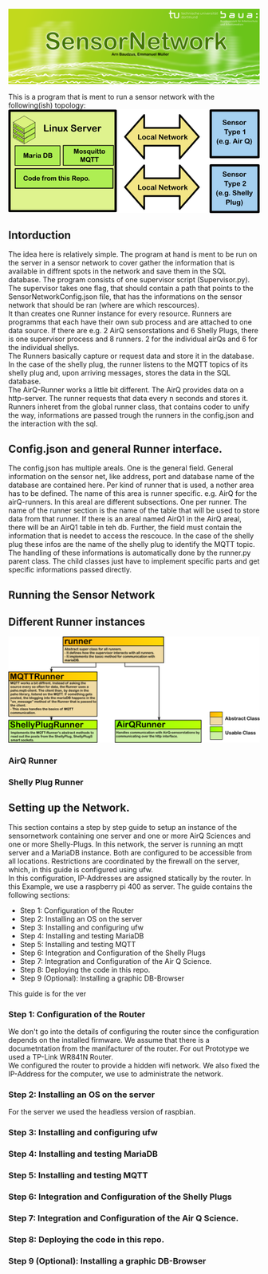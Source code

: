 ![](.figures/Banner.png)

This is a program that is ment to run a sensor network with the following(ish) topology:
![](.figures/NetworkOverview.png)

## Intorduction
The idea here is relatively simple. The program at hand is ment to be run on the server in a sensor network to cover gather the information that is available in diffrent spots in the network and save them in the SQL database. The program consists of one supervisor script (Supervisor.py). The supervisor takes one flag, that should contain a path that points to the SensorNetworkConfig.json file, that has the informations on the sensor network that should be ran (where are which rescources).<br>
It than creates one Runner instance for every resource. Runners are programms that each have their own sub process and are attached to one data source. If there are e.g. 2 AirQ sensorstations and 6 Shelly Plugs, there is one supervisor process and 8 runners. 2 for the individual airQs and 6 for the individual shellys.<br>
The Runners basically capture or request data and store it in the database. In the case of the shelly plug, the runner listens to the MQTT topics of its shelly plug and, upon arriving messages, stores the data in the SQL database.<br>
The AirQ-Runner works a little bit different. The AirQ provides data on a http-server. The runner requests that data every n seconds and stores it.
Runners inheret from the global runner class, that contains coder to unify the way, informations are passed trough the runners in the config.json and the interaction with the sql.

## Config.json and general Runner interface.

The config.json has multiple areals. One is the general field. General information on the sensor net, like address, port and database name of the database are contained here.
Per kind of runner that is used, a nother area has to be defined. The name of this area is runner specific. e.g. AirQ for the airQ-runners.
In this areal are different subsections. One per runner. The name of the runner section is the name of the table that will be used to store data from that runner. If there is an areal named AirQ1 in the AirQ areal, there will be an AirQ1 table in teh db. Further, the field must contain the information that is needet to access the rescouce. In the case of the shelly plug these infos are the name of the shelly plug to identify the MQTT topic.
The handling of these informations is automatically done by the runner.py parent class. The child classes just have to implement specific parts and get specific informations passed directly.


## Running the Sensor Network

## Different Runner instances

![](.figures/RunnerPolymorphism.png)

### AirQ Runner

### Shelly Plug Runner

## Setting up the Network.

This section contains a step by step guide to setup an instance of the sensornetwork containing one server and one or more AirQ Sciences and one or more Shelly-Plugs.
In this network, the server is running an mqtt server and a MariaDB instance. Both are configured to be accessible from all locations. Restrictions are coordinated by the firewall on the server,
which, in this guide is configured using ufw.<br>
In this configuration, IP-Addresses are assigned statically by the router.
In this Example, we use a raspberry pi 400 as server.
The guide contains the following sections:

* Step 1: Configuration of the Router
* Step 2: Installing an OS on the server
* Step 3: Installing and configuring ufw
* Step 4: Installing and testing MariaDB
* Step 5: Installing and testing MQTT
* Step 6: Integration and Configuration of the Shelly Plugs
* Step 7: Integration and Configuration of the Air Q Science.
* Step 8: Deploying the code in this repo.
* Step 9 (Optional): Installing a graphic DB-Browser

This guide is for the ver

### Step 1: Configuration of the Router
We don't go into the details of configuring the router since the configuration depends on the installed firmware. We assume that there is a documetntation from the manifacturer of the router.
For out Prototype we used a TP-Link WR841N Router.<br>
We configured the router to provide a hidden wifi network.
We also fixed the IP-Address for the computer, we use to administrate the network.

### Step 2: Installing an OS on the server
For the server we used the headless version of raspbian.

### Step 3: Installing and configuring ufw

### Step 4: Installing and testing MariaDB

### Step 5: Installing and testing MQTT

### Step 6: Integration and Configuration of the Shelly Plugs

### Step 7: Integration and Configuration of the Air Q Science.

### Step 8: Deploying the code in this repo.

### Step 9 (Optional): Installing a graphic DB-Browser
